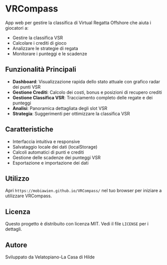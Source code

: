# VRCompass

App web per gestire la classifica di Virtual Regatta Offshore che aiuta i giocatori a:
- Gestire la classifica VSR
- Calcolare i crediti di gioco
- Analizzare le strategie di regata
- Monitorare i punteggi e le scadenze

## Funzionalità Principali

- **Dashboard**: Visualizzazione rapida dello stato attuale con grafico radar dei punti VSR
- **Gestione Crediti**: Calcolo dei costi, bonus e posizioni di recupero crediti
- **Gestione Classifica VSR**: Tracciamento completo delle regate e dei punteggi
- **Analisi**: Panoramica dettagliata degli slot VSR
- **Strategia**: Suggerimenti per ottimizzare la classifica VSR

## Caratteristiche

- Interfaccia intuitiva e responsive
- Salvataggio locale dei dati (localStorage)
- Calcoli automatici di punti e crediti
- Gestione delle scadenze dei punteggi VSR
- Esportazione e importazione dei dati

## Utilizzo

Apri `https://mobiawien.github.io/VRCompass/` nel tuo browser per iniziare a utilizzare VRCompass.

## Licenza

Questo progetto è distribuito con licenza MIT. Vedi il file `LICENSE` per i dettagli.

## Autore

Sviluppato da Velatopiano-La Casa di Hilde
